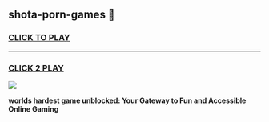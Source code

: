 
## shota-porn-games 👋
<h3>
<a href="https://premium.freeplayer.one?title=shota-porn-games&ref=14F">CLICK TO PLAY</a></h3>
<hr>

<h3>
<a href="https://premium.freeplayer.one?title=shota-porn-games&ref=14F">CLICK 2 PLAY</a>
  
</h3>

<a href="https://premium.freeplayer.one?title=shota-porn-games&ref=12F/"><img src="https://clearcache.store/games.png"></a>


**worlds hardest game unblocked: Your Gateway to Fun and Accessible Online Gaming**
